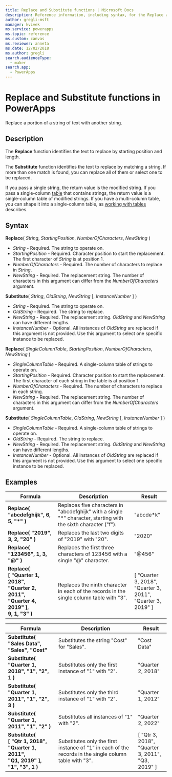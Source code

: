 ```yaml
---
title: Replace and Substitute functions | Microsoft Docs
description: Reference information, including syntax, for the Replace and Substitute functions in PowerApps
author: gregli-msft
manager: kvivek
ms.service: powerapps
ms.topic: reference
ms.custom: canvas
ms.reviewer: anneta
ms.date: 12/02/2018
ms.author: gregli
search.audienceType: 
  - maker
search.app: 
  - PowerApps
---
```

# Replace and Substitute functions in PowerApps
Replace a portion of a string of text with another string.

## Description
The **Replace** function identifies the text to replace by starting position and length.  

The **Substitute** function identifies the text to replace by matching a string.  If more than one match is found, you can replace all of them or select one to be replaced.

If you pass a single string, the return value is the modified string.  If you pass a single-column [table](../working-with-tables.md) that contains strings, the return value is a single-column table of modified strings. If you have a multi-column table, you can shape it into a single-column table, as [working with tables](../working-with-tables.md) describes.

## Syntax
**Replace**( *String*, *StartingPosition*, *NumberOfCharacters*, *NewString* )

* *String* - Required. The string to operate on.
* *StartingPosition* - Required.  Character position to start the replacement. The first character of *String* is at position 1.
* *NumberOfCharacters* - Required.  The number of characters to replace in *String*.
* *NewString* - Required.  The replacement string. The number of characters in this argument can differ from the *NumberOfCharacters* argument.

**Substitute**( *String*, *OldString*, *NewString* [, *InstanceNumber* ] )

* *String* - Required. The string to operate on.
* *OldString* - Required.  The string to replace.
* *NewString* - Required.  The replacement string. *OldString* and *NewString* can have different lengths.
* *InstanceNumber* - Optional. All instances of *OldString* are replaced if this argument is not provided. Use this argument to select one specific instance to be replaced.

**Replace**( *SingleColumnTable*, *StartingPosition*, *NumberOfCharacters*, *NewString* )

* *SingleColumnTable* - Required. A single-column table of strings to operate on.
* *StartingPosition* - Required.  Character position to start the replacement.  The first character of each string in the table is at position 1.
* *NumberOfCharacters* - Required.  The number of characters to replace in each string.
* *NewString* - Required.  The replacement string. The number of characters in this argument can differ from the *NumberOfCharacters* argument.

**Substitute**( *SingleColumnTable*, *OldString*, *NewString* [, *InstanceNumber* ] )

* *SingleColumnTable* - Required. A single-column table of strings to operate on.
* *OldString* - Required.  The string to replace.
* *NewString* - Required.  The replacement string. *OldString* and *NewString* can have different lengths.
* *InstanceNumber* - Optional. All instances of *OldString* are replaced if this argument is not provided. Use this argument to select one specific instance to be replaced.

## Examples

| Formula | Description | Result |
|---------|-------------|--------|
| **Replace( "abcdefghijk", 6, 5, "*" )** | Replaces five characters in "abcdefghijk" with a single "*" character, starting with the sixth character ("f"). | "abcde*k" |
| **Replace( "2019", 3, 2, "20" )** | Replaces the last two digits of "2019" with "20". | "2020" |
| **Replace( "123456", 1, 3, "@" )** | Replaces the first three characters of 123456 with a single "@" character. | "@456" |
| **Replace( <br>[ "Quarter 1, 2018",<br>"Quarter 2, 2011",<br>"Quarter 4, 2019" ],<br>9,  1, "3" )** | Replaces the ninth character in each of the records in the single column table with "3". | [ "Quarter 3, 2018",<br>"Quarter 3, 2011",<br>"Quarter 3, 2019" ] | 

| Formula | Description | Result |
|---------|-------------|--------|
| **Substitute( "Sales Data", "Sales", "Cost"** | Substitutes the string "Cost" for "Sales". | "Cost Data" | 
| **Substitute( "Quarter 1, 2018", "1", "2", 1 )** | Substitutes only the first instance of "1" with "2". |  "Quarter 2, 2018" |
| **Substitute( "Quarter 1, 2011", "1", "2", 3 )** | Substitutes only the third instance of "1" with "2". | "Quarter 1, 2012" |
| **Substitute( "Quarter 1, 2011", "1", "2" )** | Substitutes all instances of "1" with "2". | "Quarter 2, 2022" |
| **Substitute( <br>[ "Qtr 1, 2018",<br>"Quarter 1, 2011",<br>"Q1, 2019" ],<br>"1", "3", 1 )** | Substitutes only the first instance of "1" in each of the records in the single column table with "3". | [ "Qtr 3, 2018",<br>"Quarter 3, 2011",<br>"Q3, 2019" ] |
  
 


